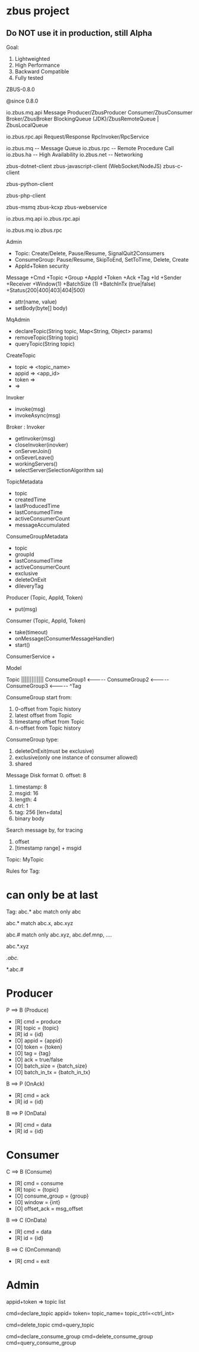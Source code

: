 # zbus project 
## Do NOT use it in production, still Alpha
Goal:
1. Lightweighted
2. High Performance
3. Backward Compatible
4. Fully tested

ZBUS-0.8.0

@since 0.8.0

io.zbus.mq.api
Message
Producer/ZbusProducer
Consumer/ZbusConsumer
Broker/ZbusBroker
BlockingQueue (JDK)/ZbusRemoteQueue | ZbusLocalQueue

io.zbus.rpc.api
Request/Response
RpcInvoker/RpcService

io.zbus.mq -- Message Queue
io.zbus.rpc -- Remote Procedure Call
io.zbus.ha -- High Availability
io.zbus.net -- Networking

zbus-dotnet-client
zbus-javascript-client (WebSocket/NodeJS)
zbus-c-client

zbus-python-client

zbus-php-client

zbus-msmq
zbus-kcxp
zbus-webservice

io.zbus.mq.api
io.zbus.rpc.api

io.zbus.mq
io.zbus.rpc

Admin
+ Topic: Create/Delete, Pause/Resume, SignalQuit2Consumers
+ ConsumeGroup: Pause/Resume, SkipToEnd, SetToTime, Delete, Create
+ AppId+Token security

Message
  +Cmd
  +Topic
  +Group
  +AppId
  +Token
  +Ack
  +Tag
  +Id
  +Sender
  +Receiver
  +Window(1)
  +BatchSize (1)
  +BatchInTx (true|false)
  +Status(200|400|403|404|500)

  - attr(name, value)
  - setBody(byte[] body)

MqAdmin
  + declareTopic(String topic, Map<String, Object> params)
  + removeTopic(String topic)
  + queryTopic(String topic)

CreateTopic
+ topic => <topic_name>
+ appid => <app_id>
+ token => <token>
+ <key> => <value>

Invoker
+ invoke(msg)
+ invokeAsync(msg)

Broker : Invoker
+ getInvoker(msg)
+ closeInvoker(inovker)
+ onServerJoin()
+ onSeverLeave()
+ workingServers()
+ selectServer(SelectionAlgorithm sa)

TopicMetadata
+ topic
+ createdTime
+ lastProducedTime
+ lastConsumedTime
+ activeConsumerCount
+ messageAccumulated

ConsumeGroupMetadata
+ topic
+ groupId
+ lastConsumedTime
+ activeConsumerCount
+ exclusive
+ deleteOnExit
+ dileveryTag

Producer (Topic, AppId, Token)
  + put(msg)

Consumer (Topic, AppId, Token)
  + take(timeout)
  + onMessage(ConsumerMessageHandler)
  + start()

ConsumerService
+

Model

Topic |||||||||||||
  ConsumeGroup1 <-----
  ConsumeGroup2 <-----
  ConsumeGroup3 <-----
            ^Tag

ConsumeGroup start from:
1. 0-offset from Topic history
2. latest offset from Topic
3. timestamp offset from Topic
4. n-offset from Topic history

ConsumeGroup type:
1. deleteOnExit(must be exclusive)
2. exclusive(only one instance of consumer allowed)
3. shared

Message Disk format
0. offset: 8
1. timestamp: 8
2. msgid: 16
3. length: 4
4. ctrl: 1
5. tag: 256 [len+data]
6. binary body

Search message by, for tracing
1. offset
2. [timestamp range] + msgid

Topic: MyTopic

Rules for Tag:

  # can only be at last

Tag: abc.* 
abc match only abc

abc.* match abc.x, abc.xyz

abc.# match only abc.xyz, abc.def.mnp, ....

abc.*.xyz

*.abc.*

*.abc.#

Producer
=======================
P ==> B (Produce)
  
* [R] cmd = produce        
* [R] topic = {topic}       
* [R] id = {id}            
* [O] appid = {appid}       
* [O] token = {token}       
* [O] tag = {tag}           
* [O] ack = true/false    
* [O] batch_size = {batch_size}
* [O] batch_in_tx = {batch_in_tx}   
  

B ==> P (OnAck)
* [R] cmd = ack
* [R] id = {id}

B ==> P (OnData)
* [R] cmd = data
* [R] id = {id}

Consumer
=======================
C ==> B (Consume)
* [R] cmd = consume
* [R] topic = {topic}
* [O] consume_group = {group}
* [O] window = {int}
* [O] offset_ack = msg_offset

B ==> C (OnData)

* [R] cmd = data
* [R] id = {id}

B ==> C (OnCommand)
* [R] cmd = exit

Admin
============================
appid+token => topic list

  cmd=declare_topic
  appid=<appid>
  token=<token>
  topic_name=<topic>
  topic_ctrl=<ctrl_int>

  cmd=delete_topic
  cmd=query_topic

  cmd=declare_consume_group
  cmd=delete_consume_group
  cmd=query_consume_group
